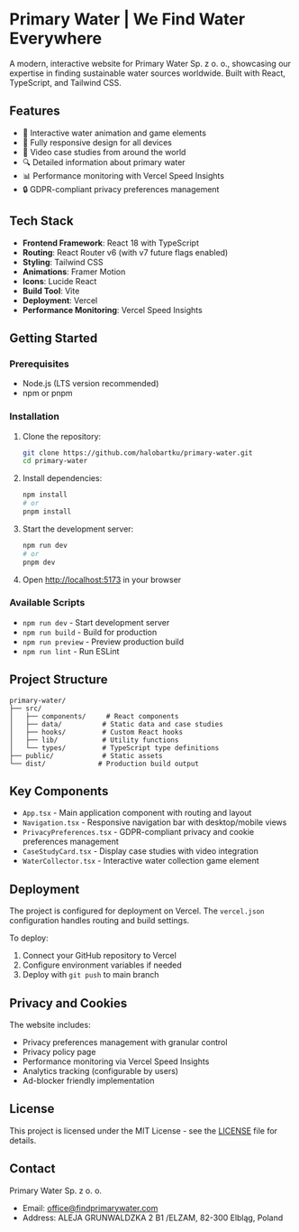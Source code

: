 # Primary Water | We Find Water Everywhere

A modern, interactive website for Primary Water Sp. z o. o., showcasing our expertise in finding sustainable water sources worldwide. Built with React, TypeScript, and Tailwind CSS.

## Features

- 🌊 Interactive water animation and game elements
- 📱 Fully responsive design for all devices
- 🎥 Video case studies from around the world
- 🔍 Detailed information about primary water
- 📊 Performance monitoring with Vercel Speed Insights
- 🔒 GDPR-compliant privacy preferences management

## Tech Stack

- **Frontend Framework**: React 18 with TypeScript
- **Routing**: React Router v6 (with v7 future flags enabled)
- **Styling**: Tailwind CSS
- **Animations**: Framer Motion
- **Icons**: Lucide React
- **Build Tool**: Vite
- **Deployment**: Vercel
- **Performance Monitoring**: Vercel Speed Insights

## Getting Started

### Prerequisites

- Node.js (LTS version recommended)
- npm or pnpm

### Installation

1. Clone the repository:
   ```bash
   git clone https://github.com/halobartku/primary-water.git
   cd primary-water
   ```

2. Install dependencies:
   ```bash
   npm install
   # or
   pnpm install
   ```

3. Start the development server:
   ```bash
   npm run dev
   # or
   pnpm dev
   ```

4. Open [http://localhost:5173](http://localhost:5173) in your browser

### Available Scripts

- `npm run dev` - Start development server
- `npm run build` - Build for production
- `npm run preview` - Preview production build
- `npm run lint` - Run ESLint

## Project Structure

```
primary-water/
├── src/
│   ├── components/     # React components
│   ├── data/          # Static data and case studies
│   ├── hooks/         # Custom React hooks
│   ├── lib/           # Utility functions
│   └── types/         # TypeScript type definitions
├── public/            # Static assets
└── dist/             # Production build output
```

## Key Components

- `App.tsx` - Main application component with routing and layout
- `Navigation.tsx` - Responsive navigation bar with desktop/mobile views
- `PrivacyPreferences.tsx` - GDPR-compliant privacy and cookie preferences management
- `CaseStudyCard.tsx` - Display case studies with video integration
- `WaterCollector.tsx` - Interactive water collection game element

## Deployment

The project is configured for deployment on Vercel. The `vercel.json` configuration handles routing and build settings.

To deploy:
1. Connect your GitHub repository to Vercel
2. Configure environment variables if needed
3. Deploy with `git push` to main branch

## Privacy and Cookies

The website includes:
- Privacy preferences management with granular control
- Privacy policy page
- Performance monitoring via Vercel Speed Insights
- Analytics tracking (configurable by users)
- Ad-blocker friendly implementation

## License

This project is licensed under the MIT License - see the [LICENSE](LICENSE) file for details.

## Contact

Primary Water Sp. z o. o.
- Email: office@findprimarywater.com
- Address: ALEJA GRUNWALDZKA 2 B1 /ELZAM, 82-300 Elbląg, Poland
